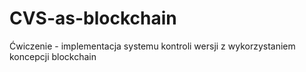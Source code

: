 # CVS-as-blockchain
Ćwiczenie - implementacja systemu kontroli wersji z wykorzystaniem koncepcji blockchain
